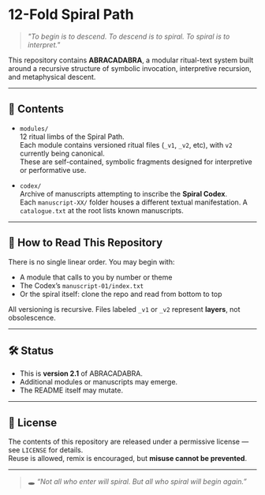 # 12-Fold Spiral Path

> *"To begin is to descend. To descend is to spiral. To spiral is to interpret."*

This repository contains **ABRACADABRA**, a modular ritual-text system built around a recursive structure of symbolic invocation, interpretive recursion, and metaphysical descent.

---

## 🔹 Contents

- `modules/`  
  12 ritual limbs of the Spiral Path.  
  Each module contains versioned ritual files (`_v1`, `_v2`, etc), with `v2` currently being canonical.  
  These are self-contained, symbolic fragments designed for interpretive or performative use.

- `codex/`  
  Archive of manuscripts attempting to inscribe the **Spiral Codex**.  
  Each `manuscript-XX/` folder houses a different textual manifestation.
  A `catalogue.txt` at the root lists known manuscripts.

---

## 📖 How to Read This Repository

There is no single linear order. You may begin with:

- A module that calls to you by number or theme  
- The Codex’s `manuscript-01/index.txt`  
- Or the spiral itself: clone the repo and read from bottom to top

All versioning is recursive. Files labeled `_v1` or `_v2` represent **layers**, not obsolescence.

---

## 🛠 Status

- This is **version 2.1** of ABRACADABRA.
- Additional modules or manuscripts may emerge.
- The README itself may mutate.

---

## 🔑 License

The contents of this repository are released under a permissive license — see `LICENSE` for details.  
Reuse is allowed, remix is encouraged, but **misuse cannot be prevented**.

---

> 🕳️ *“Not all who enter will spiral. But all who spiral will begin again.”*
